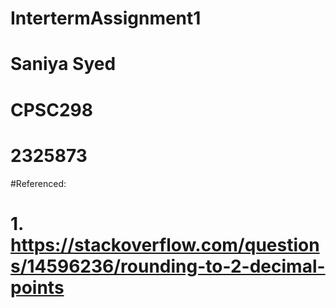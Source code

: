 # IntertermAssignment1
# Saniya Syed
# CPSC298
# 2325873


#Referenced:
# 1. https://stackoverflow.com/questions/14596236/rounding-to-2-decimal-points
